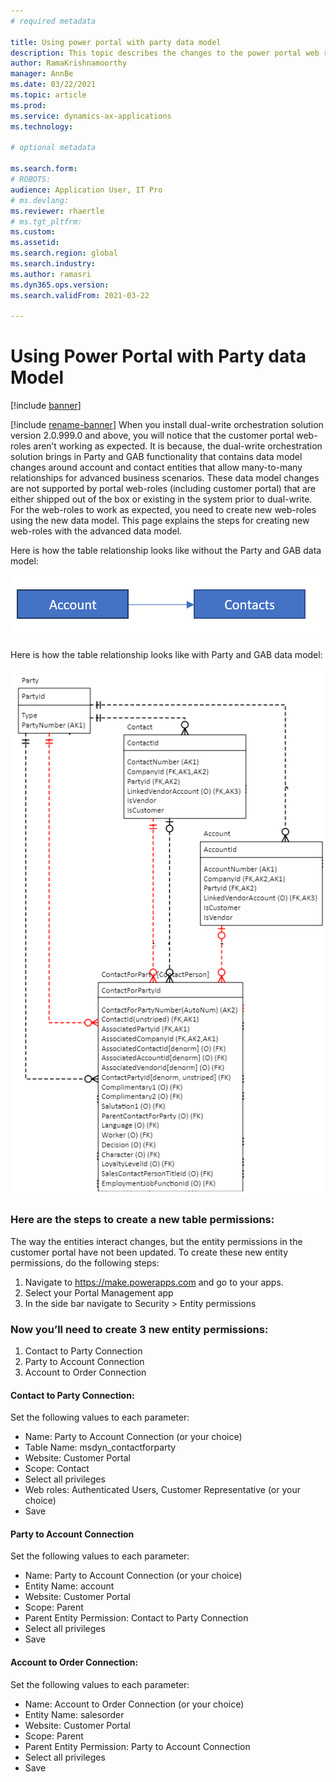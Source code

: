 ```yaml
---
# required metadata

title: Using power portal with party data model
description: This topic describes the changes to the power portal web roles due to party data model in dual-write.
author: RamaKrishnamoorthy 
manager: AnnBe
ms.date: 03/22/2021
ms.topic: article
ms.prod: 
ms.service: dynamics-ax-applications
ms.technology: 

# optional metadata

ms.search.form: 
# ROBOTS: 
audience: Application User, IT Pro
# ms.devlang: 
ms.reviewer: rhaertle
# ms.tgt_pltfrm: 
ms.custom: 
ms.assetid: 
ms.search.region: global
ms.search.industry: 
ms.author: ramasri
ms.dyn365.ops.version: 
ms.search.validFrom: 2021-03-22

---
```


# Using Power Portal with Party data Model

[!include [banner](../../includes/banner.md)]

[!include [rename-banner](~/includes/cc-data-platform-banner.md)]
When you install dual-write orchestration solution version 2.0.999.0 and above, you will notice that the customer portal web-roles aren’t working as expected. It is because, the dual-write orchestration solution brings in Party and GAB functionality that contains data model changes around account and contact entities that allow many-to-many relationships for advanced business scenarios. These data model changes are not supported by portal web-roles (including customer portal) that are either shipped out of the box or existing in the system prior to dual-write. For the web-roles to work as expected, you need to create new web-roles using the new data model. This page explains the steps for creating new web-roles with the advanced data model. 

Here is how the table relationship looks like without the Party and GAB data model: 

   ![without party model](media/without-party-model.PNG)

Here is how the table relationship looks like with Party and GAB data model: 

   ![with party model](media/with-party-model.png)


### Here are the steps to create a new table permissions:
The way the entities interact changes, but the entity permissions in the customer portal have not been updated. To create these new entity permissions, do the following steps:
1.	Navigate to https://make.powerapps.com and go to your apps. 
2.	Select your Portal Management app
3.	In the side bar navigate to Security > Entity permissions

### Now you’ll need to create 3 new entity permissions:
1.	Contact to Party Connection      
2.	Party to Account Connection
3.	Account to Order Connection
        
#### Contact to Party Connection:
Set the following values to each parameter:
+ Name: Party to Account Connection (or your choice)
+ Table Name: msdyn_contactforparty
+ Website: Customer Portal
+ Scope: Contact
+ Select all privileges
+ Web roles: Authenticated Users, Customer Representative (or your choice)
+ Save

#### Party to Account Connection
Set the following values to each parameter:
+ Name: Party to Account Connection (or your choice)
+ Entity Name: account
+ Website: Customer Portal
+ Scope: Parent
+ Parent Entity Permission: Contact to Party Connection
+ Select all privileges
+ Save

#### Account to Order Connection:
Set the following values to each parameter:
+ Name: Account to Order Connection (or your choice)
+ Entity Name: salesorder
+ Website: Customer Portal
+ Scope: Parent
+ Parent Entity Permission: Party to Account Connection
+ Select all privileges
+ Save


